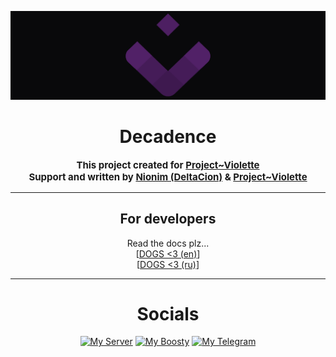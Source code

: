 <p align="center">
	<img src="img/main/Project_Void.png" alt="Project~Void background">
</p>

<H1 align="center">Decadence</H1>

<p align="center" style="font-size: 15px">
    <b>
    This project created for <a href="https://discord.gg/MEBkvJbe4P">Project~Violette</a>
        <br>
		Support and written by <a href="https://github.com/Nionim">Nionim (DeltaCion)</a>
		&
		<a href="https://discord.gg/MEBkvJbe4P">Project~Violette</a>
    </b>
</p>

---

<H2 align="center">For developers</H2>

<p align="center">
    Read the docs plz...
	<br>
	[<a href="docs/en/raws/WhatIsIt.md">DOGS <3 (en)</a>]
	<br>
	[<a href="docs/ru/raws/WhatIsIt.md">DOGS <3 (ru)</a>]
</p>

---
<H1 align="center">Socials</H1>

<p align="center">
  <a href="https://discord.gg/MEBkvJbe4P" target="_blank">
    <img alt="My Server" src="https://img.shields.io/badge/My_Server-white?style=for-the-badge&logo=discord&logoColor=white&logoSize=64&label=%20&labelColor=5c32a8&color=242323&link=https%3A%2F%2Fdiscord.gg%2FMEBkvJbe4P"></a>
  <a href="https://boosty.to/nionim" target="_blank">
    <img alt="My Boosty" src="https://img.shields.io/badge/My_Boosty-white?style=for-the-badge&logo=boosty&logoColor=white&logoSize=64&label=%20&labelColor=ed7315&color=242323&link=https%3A%2F%2Fboosty.to%2Fnionim"></a>
  <a href="https://t.me/projectviolette" target="_blank">
    <img alt="My Telegram" src="https://img.shields.io/badge/My_Telegram-white?style=for-the-badge&logo=telegram&logoColor=white&logoSize=64&label=%20&labelColor=00aeff&color=242323&link=https%3A%2F%2Ft.me%2Fprojectviolette"></a>
</p>
